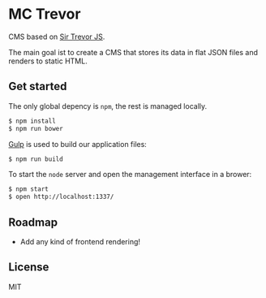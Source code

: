 # MC Trevor

CMS based on [Sir Trevor JS](http://madebymany.github.io/sir-trevor-js/).

The main goal ist to create a CMS that stores its data in flat JSON files and renders to static HTML.

## Get started

The only global depency is `npm`, the rest is managed locally.

```sh
$ npm install
$ npm run bower
```

[Gulp](http://gulpjs.com/) is used to build our application files:

```sh
$ npm run build
```

To start the `node` server and open the management interface in a brower:

```sh
$ npm start
$ open http://localhost:1337/
```

## Roadmap

- Add any kind of frontend rendering!

## License

MIT
